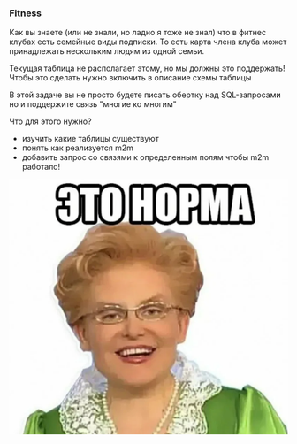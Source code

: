 ### Fitness

Как вы знаете (или не знали, но ладно я тоже не знал) что в фитнес клубах есть семейные виды подписки. То есть карта
члена клуба может принадлежать нескольким людям из одной семьи.

Текущая таблица не располагает этому, но мы должны это поддержать! Чтобы это сделать нужно включить в описание схемы
таблицы

В этой задаче вы не просто будете писать обертку над SQL-запросами но и поддержите связь "многие ко многим"

Что для этого нужно?

- изучить какие таблицы существуют
- понять как реализуется m2m
- добавить запрос со связями к определенным полям чтобы m2m работало!


![img.png](img.png)
